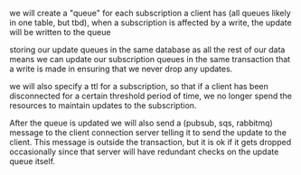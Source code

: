we will create a "queue" for each subscription a client has (all queues likely in one table, but tbd), when a subscription is affected by a write, the update will be written to the queue

storing our update queues in the same database as all the rest of our data means we can update our subscription queues
in the same transaction that a write is made in ensuring that we never drop any updates.

we will also specify a ttl for a subscription, so that if a client has been disconnected for a certain threshold period of time, we no longer spend the resources to maintain updates to the subscription. 

After the queue is updated we will also send a (pubsub, sqs, rabbitmq) message to the client connection server telling it to send the update to the client. This message is outside the transaction, but it is ok if it gets dropped occasionally since that server will have redundant checks on the update queue itself. 